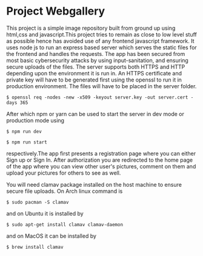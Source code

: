 # Project Webgallery

This project is a simple image repository built from ground up using html,css and javascript.This project tries to remain as close to low level stuff as possible hence has avoided use of any frontend javascript framework. It uses node js to run an express based server which serves the static files for the frontend and handles the requests. The app has been secured from most basic cybersecurity attacks by using input-sanitation, and ensuring secure uploads of the files. The server supports both HTTPS and HTTP depending upon the environment it is run in. An HTTPS certificate and private key will have to be generated first using the openssl to run it in production environment. The files will have to be placed in the server folder.

```
$ openssl req -nodes -new -x509 -keyout server.key -out server.cert -days 365
```

After which npm or yarn can be used to start the server in dev mode or production mode using
```
$ npm run dev
```
```
$ npm run start
``` 
respectively.The app first presents a registration page where you can either Sign up or Sign In. After authorization you are redirected to the home page of the app where you can view other user's pictures, comment on them and upload your pictures for others to see as well. 


You will need clamav package installed on the host machine to ensure secure file uploads. On Arch linux command is 
```
$ sudo pacman -S clamav
```
and on Ubuntu it is installed by 
```
$ sudo apt-get install clamav clamav-daemon
```
and on MacOS it can be installed by
```
$ brew install clamav
```